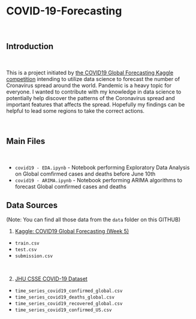 # COVID-19-Forecasting

<br>


## Introduction
<br>

This is a project initiated by [the COVID19 Global Forecasting Kaggle competition](https://www.kaggle.com/c/covid19-global-forecasting-week-5/overview) intending to utilize data science to forecast the number of Cronavirus spread around the world. Pandemic is a heavy topic for everyone. I wanted to contribute with my knowledge in data science to potentially help discover the patterns of the Coronavirus spread and important features that affects the spread. Hopefully my findings can be helpful to lead some regions to take the correct actions.

<br>

## Main Files
<br>

* `covid19 - EDA.ipynb` - Notebook performing Exploratory Data Analysis on Global comfirmed cases and deaths before June 10th <br>
* `covid19 - ARIMA.ipynb` - Notebook performing ARIMA algorithms to forecast Global comfirmed cases and deaths 


## Data Sources

(Note: You can find all those data from the `data` folder on this GITHUB)
<br>

1. [Kaggle: COVID19 Global Forecasting (Week 5)](https://www.kaggle.com/c/covid19-global-forecasting-week-5/data)

* `train.csv`
* `test.csv`
* `submission.csv`
<br>

2. [JHU CSSE COVID-19 Dataset](https://github.com/CSSEGISandData/COVID-19/tree/master/csse_covid_19_data/csse_covid_19_time_series)

* `time_series_covid19_confirmed_global.csv`
* `time_series_covid19_deaths_global.csv`
* `time_series_covid19_recovered_global.csv`
* `time_series_covid19_confirmed_US.csv`
